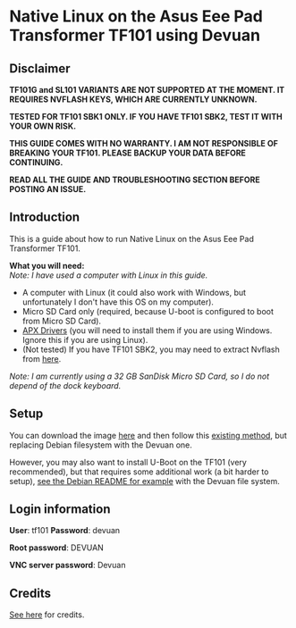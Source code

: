 # Native Linux on the Asus Eee Pad Transformer TF101 using Devuan

## **Disclaimer**
<b>TF101G and SL101 VARIANTS ARE NOT SUPPORTED AT THE MOMENT. IT REQUIRES NVFLASH KEYS, WHICH ARE CURRENTLY UNKNOWN.

TESTED FOR TF101 SBK1 ONLY. IF YOU HAVE TF101 SBK2, TEST IT WITH YOUR OWN RISK.

THIS GUIDE COMES WITH NO WARRANTY. I AM NOT RESPONSIBLE OF BREAKING YOUR TF101.
PLEASE BACKUP YOUR DATA BEFORE CONTINUING.

READ ALL THE GUIDE AND TROUBLESHOOTING SECTION BEFORE POSTING AN ISSUE.</b>

## **Introduction**

This is a guide about how to run Native Linux on the Asus Eee Pad Transformer TF101.

**What you will need:**  
*Note: I have used a computer with Linux in this guide.*

-   A computer with Linux (it could also work with Windows, but unfortunately I don't have this OS on my computer).
-   Micro SD Card only (required, because U-boot is configured to boot from Micro SD Card).
-   [APX Drivers](https://forum.xda-developers.com/t/adb-fb-apx-driver-universal-naked-driver-0-72.1514942/) (you will need to install them if you are using Windows. Ignore this if you are using Linux).
-   (Not tested) If you have TF101 SBK2, you may need to extract Nvflash from [here](https://github.com/francoism90/tf101-config).

*Note: I am currently using a 32 GB SanDisk Micro SD Card, so I do not depend of the dock keyboard.*

## Setup

You can download the image [here](https://sourceforge.net/projects/tf101-linux-images/files/devuan-4-chimaera-grate/rootbind/Devuan4-tf101-armhf_20220115.zip) and then follow this [existing method](https://github.com/antonialoytorrens/TF101-linux-images/issues/11), but replacing Debian filesystem with the Devuan one.

However, you may also want to install U-Boot on the TF101 (very recommended), but that requires some additional work (a bit harder to setup), [see the Debian README for example](https://github.com/antonialoytorrens/TF101-linux-images/blob/master/README.Debian11Bullseye.md) with the Devuan file system.

## Login information

**User**: tf101
**Password**: devuan

**Root password**: DEVUAN

**VNC server password**: Devuan

## Credits
[See here](https://github.com/antonialoytorrens/TF101-linux-images#special-thanks-and-rellevant-links) for credits.

